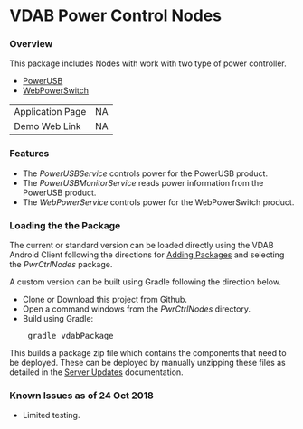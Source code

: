 # VDAB Power Control Nodes
### Overview
This package includes Nodes with work with two type of power controller.
* [PowerUSB](http://www.pwrusb.com) 
* [WebPowerSwitch](https://dlidirect.com/) 

| | |
|  --- |  :---: |
| Application Page    | NA |
| Demo Web Link   | NA |

### Features
<ul>
<li>The <i>PowerUSBService</i> controls power for the PowerUSB product.
<li>The <i>PowerUSBMonitorService</i> reads power information from the PowerUSB product.
<li>The <i>WebPowerService</i> controls power for the WebPowerSwitch product.
</ul>

### Loading the the Package
The current or standard version can be loaded directly using the VDAB Android Client following the directions
for [Adding Packages](https://vdabtec.com/vdab/docs/VDABGUIDE_AddingPackages.pdf) 
and selecting the <i>PwrCtrlNodes</i> package.
 
A custom version can be built using Gradle following the direction below.

* Clone or Download this project from Github.
* Open a command windows from the <i>PwrCtrlNodes</i> directory.
* Build using Gradle: <pre>      gradle vdabPackage</pre>

This builds a package zip file which contains the components that need to be deployed. These can be deployed by 
manually unzipping these files as detailed in the [Server Updates](https://vdabtec.com/vdab/docs/VDABGUIDE_ServerUpdates.pdf) 
 documentation.

### Known Issues as of 24 Oct  2018

* Limited testing.


